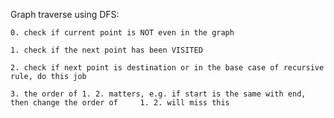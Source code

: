

Graph traverse using DFS:

	0. check if current point is NOT even in the graph

	1. check if the next point has been VISITED

	2. check if next point is destination or in the base case of recursive rule, do this job

	3. the order of 1. 2. matters, e.g. if start is the same with end, then change the order of 	1. 2. will miss this

